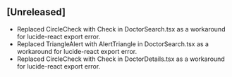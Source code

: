 ## [Unreleased]
- Replaced CircleCheck with Check in DoctorSearch.tsx as a workaround for lucide-react export error.
- Replaced TriangleAlert with AlertTriangle in DoctorSearch.tsx as a workaround for lucide-react export error.
- Replaced CircleCheck with Check in DoctorDetails.tsx as a workaround for lucide-react export error. 